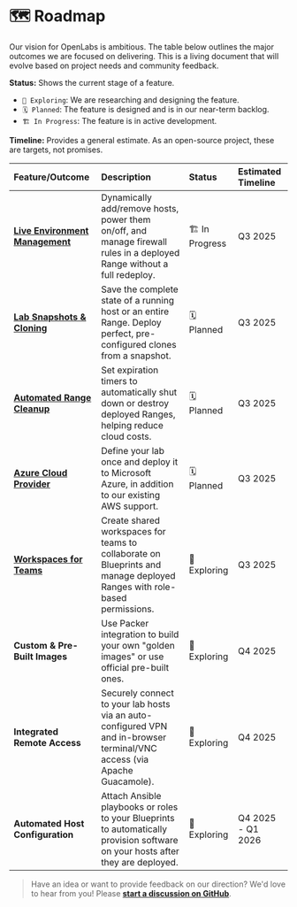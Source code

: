 # 🗺️ Roadmap

Our vision for OpenLabs is ambitious. The table below outlines the major outcomes we are focused on delivering. This is a living document that will evolve based on project needs and community feedback.

**Status:** Shows the current stage of a feature.
* `🧪 Exploring`: We are researching and designing the feature.
* `🗓️ Planned`: The feature is designed and is in our near-term backlog.
* `🏗️ In Progress`: The feature is in active development.

**Timeline:** Provides a general estimate. As an open-source project, these are targets, not promises.

| Feature/Outcome                | Description                                                                                                                   | Status          | Estimated Timeline   |
| :----------------------------- | :---------------------------------------------------------------------------------------------------------------------------- | :-------------- | :------------------- |
| [**Live Environment Management**](https://github.com/OpenLabsHQ/OpenLabs/milestone/1) | Dynamically add/remove hosts, power them on/off, and manage firewall rules in a deployed Range without a full redeploy.       | 🏗️ In Progress      | Q3 2025              |
| [**Lab Snapshots & Cloning**](https://github.com/OpenLabsHQ/OpenLabs/milestone/2) | Save the complete state of a running host or an entire Range. Deploy perfect, pre-configured clones from a snapshot.           | 🗓️ Planned | Q3 2025              |
| [**Automated Range Cleanup**](https://github.com/OpenLabsHQ/OpenLabs/milestone/3) | Set expiration timers to automatically shut down or destroy deployed Ranges, helping reduce cloud costs. | 🗓️ Planned | Q3 2025 |
| [**Azure Cloud Provider**](https://github.com/OpenLabsHQ/OpenLabs/milestone/5) | Define your lab once and deploy it to Microsoft Azure, in addition to our existing AWS support.                               | 🗓️ Planned      | Q3 2025    |
| [**Workspaces for Teams**](https://github.com/OpenLabsHQ/OpenLabs/milestone/4) | Create shared workspaces for teams to collaborate on Blueprints and manage deployed Ranges with role-based permissions.         | 🧪 Exploring    | Q3 2025               |
| **Custom & Pre-Built Images** | Use Packer integration to build your own "golden images" or use official pre-built ones.                  | 🧪 Exploring    | Q4 2025             |
| **Integrated Remote Access** | Securely connect to your lab hosts via an auto-configured VPN and in-browser terminal/VNC access (via Apache Guacamole).      | 🧪 Exploring      | Q4 2025              |
| **Automated Host Configuration** | Attach Ansible playbooks or roles to your Blueprints to automatically provision software on your hosts after they are deployed. | 🧪 Exploring  | Q4 2025 - Q1 2026             |

> Have an idea or want to provide feedback on our direction? We'd love to hear from you! Please **[start a discussion on GitHub](https://github.com/OpenLabsHQ/OpenLabs/discussions)**.
